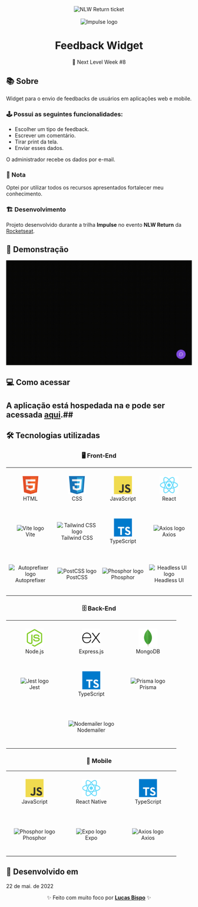 <div align="center">
    <img alt="NLW Return ticket" src="https://camo.githubusercontent.com/0919f3447cdf333ab7732118079ce57c8a6abfceedba1e907123bb8e44aedb3e/68747470733a2f2f692e696d6775722e636f6d2f64513550765a482e706e67">
  </div>
  
  <br>
  
  <div align="center">
    <img alt="Impulse logo" src="https://camo.githubusercontent.com/fb3dfe80e0317c271f3d15312b212f6d475186903c40dbc0fb274de2656feab3/68747470733a2f2f676c6f62616c2d75706c6f6164732e776562666c6f772e636f6d2f3631643833613265626230616530316162393665383431612f3632346635303435326265656339616432363164636164385f6c6f676f2d696d70756c736f2d6e6c772e737667">
    <div>
      <h1>Feedback Widget</h1>
      <span>🚀 Next Level Week #8</span>
    </div>
  </div>
  
  ## 📚 Sobre
  
  Widget para o envio de feedbacks de usuários em aplicações web e mobile.
  
  ### 🕹️ Possui as seguintes funcionalidades:
  
  - Escolher um tipo de feedback.
  - Escrever um comentário.
  - Tirar print da tela.
  - Enviar esses dados.
  
  O administrador recebe os dados por e-mail.
  
  ### 📝 Nota
  
  Optei por utilizar todos os recursos apresentados fortalecer meu conhecimento.
  
  ### 🏗️ Desenvolvimento
  
  Projeto desenvolvido durante a trilha **Impulse** no evento **NLW Return** da [Rocketseat](https://www.rocketseat.com.br/).
  
  ## 🔎 Demonstração
  
  <img alt="Application demo GIF" src=".github/demo.gif">
  
  ## 💻 Como acessar
  
 ## A aplicação está hospedada na  e pode ser acessada [aqui](https://wedget-lucas-bispo.vercel.app).##
  
  ## 🛠️ Tecnologias utilizadas
  
  <h3 align="center">🖥️ Front-End</h3>
  
  <table align="center">
    <tbody>
      <tr>
        <td align="center" height="110" width="140">
          <img alt="HTML5 logo" src="https://raw.githubusercontent.com/devicons/devicon/master/icons/html5/html5-original.svg" title="HTML5" width="50" />
          <br>
          <span>HTML</span>
        </td>
        <td align="center" height="110" width="140">
          <img alt="CSS3 logo" src="https://raw.githubusercontent.com/devicons/devicon/master/icons/css3/css3-original.svg" title="CSS3" width="50" />
          <br>
          <span>CSS</span>
        </td>
        <td align="center" height="110" width="140">
          <img alt="JavaScript logo" src="https://raw.githubusercontent.com/devicons/devicon/master/icons/javascript/javascript-original.svg" title="JavaScript" width="50" />
          <br>
          <span>JavaScript</span>
        </td>
        <td align="center" height="110" width="140">
          <img alt="React logo" src="https://raw.githubusercontent.com/devicons/devicon/master/icons/react/react-original.svg" title="React" width="50" />
          <br>
          <span>React</span>
        </td>
      </tr>
      <tr>
        <td align="center" height="110" width="140">
          <img alt="Vite logo" src="https://seeklogo.com/images/V/vite-logo-BFD4283991-seeklogo.com.png" title="Vite" width="50" />
          <br>
          <span>Vite</span>
        </td>
        <td align="center" height="110" width="140">
          <img alt="Tailwind CSS logo" src="https://upload.wikimedia.org/wikipedia/commons/thumb/d/d5/Tailwind_CSS_Logo.svg/480px-Tailwind_CSS_Logo.svg.png" title="Tailwind CSS" width="50" />
          <br>
          <span>Tailwind CSS</span>
        </td>
        <td align="center" height="110" width="140">
          <img alt="TypeScript logo" src="https://raw.githubusercontent.com/devicons/devicon/master/icons/typescript/typescript-original.svg" title="TypeScript" width="50" />
          <br>
          <span>TypeScript</span>
        </td>
        <td align="center" height="110" width="140">
          <img alt="Axios logo" src="https://avatars.githubusercontent.com/u/32372333?v=4&s=400" title="Axios" width="50" />
          <br>
          <span>Axios</span>
        </td>
      </tr>
      <tr>
        <td align="center" height="110" width="140">
          <img alt="Autoprefixer logo" height="45" src="https://www.pngkey.com/png/full/952-9528805_autoprefixer-vector-css-autoprefixer.png" title="Autoprefixer" width="60" />
          <br>
          <span>Autoprefixer</span>
        </td>
        <td align="center" height="110" width="140">
          <img alt="PostCSS logo" src="https://upload.wikimedia.org/wikipedia/commons/thumb/b/bc/PostCSS_Logo.svg/790px-PostCSS_Logo.svg.png" title="PostCSS" width="50" />
          <br>
          <span>PostCSS</span>
        </td>
        <td align="center" height="110" width="140">
          <img alt="Phosphor logo" src="https://raw.githubusercontent.com/phosphor-icons/phosphor-react/HEAD/meta/phosphor-mark-tight-yellow.png" title="Phosphor" width="50" />
          <br>
          <span>Phosphor</span>
        </td>
        <td align="center" height="110" width="140">
          <img alt="Headless UI logo" src="https://seeklogo.com/images/H/headless-ui-logo-034B045C5C-seeklogo.com.png" title="Headless UI" width="50" />
          <br>
          <span>Headless UI</span>
        </td>
      </tr>
    </tbody>
  </table>
  
  <h3 align="center">🗄️ Back-End</h3>
  
  <table align="center">
    <tbody>
      <tr>
        <td align="center" height="110" width="140">
          <img alt="Node.js logo" src="https://raw.githubusercontent.com/devicons/devicon/master/icons/nodejs/nodejs-original.svg" title="Node.js" width="50" />
          <br>
          <span>Node.js</span>
        </td>
        <td align="center" height="110" width="140">
          <img alt="Express.js logo" src="https://raw.githubusercontent.com/devicons/devicon/master/icons/express/express-original.svg" title="Express.js" width="50" />
          <br>
          <span>Express.js</span>
        </td>
        <td align="center" height="110" width="140">
          <img alt="MongoDB logo" src="https://raw.githubusercontent.com/devicons/devicon/master/icons/mongodb/mongodb-original.svg" title="MongoDB" width="50" />
          <br>
          <span>MongoDB</span>
        </td>
      </tr>
      <tr>
        <td align="center" height="110" width="140">
          <img alt="Jest logo" src="https://seeklogo.com/images/J/jest-logo-F9901EBBF7-seeklogo.com.png" title="Jest" width="50" />
          <br>
          <span>Jest</span>
        </td>
        <td align="center" height="110" width="140">
          <img alt="TypeScript logo" src="https://raw.githubusercontent.com/devicons/devicon/master/icons/typescript/typescript-original.svg" title="TypeScript" width="50" />
          <br>
          <span>TypeScript</span>
        </td>
        <td align="center" height="110" width="140">
          <img alt="Prisma logo" src="https://cdn.icon-icons.com/icons2/2107/PNG/512/file_type_light_prisma_icon_130444.png" title="Prisma" width="50" />
          <br>
          <span>Prisma</span>
        </td>
      </tr>
      <tr>
        <td></td>
        <td align="center" height="110" width="140">
          <img alt="Nodemailer logo" height="45" src="https://blog.nodemailer.com/wp-content/uploads/2017/01/cropped-nm_logo_1000x680.png" title="Nodemailer" width="70" />
          <br>
          <span>Nodemailer</span>
        </td>
        <td></td>
      </tr>
    </tbody>
  </table>
  
  <h3 align="center">📱 Mobile</h3>
  
  <table align="center">
    <tbody>
      <tr>
        <td align="center" height="110" width="140">
          <img alt="JavaScript logo" src="https://raw.githubusercontent.com/devicons/devicon/master/icons/javascript/javascript-original.svg" title="JavaScript" width="50" />
          <br>
          <span>JavaScript</span>
        </td>
        <td align="center" height="110" width="140">
          <img alt="React Native logo" src="https://raw.githubusercontent.com/devicons/devicon/master/icons/react/react-original.svg" title="React Native" width="50" />
          <br>
          <span>React Native</span>
        </td>
        <td align="center" height="110" width="140">
          <img alt="TypeScript logo" src="https://raw.githubusercontent.com/devicons/devicon/master/icons/typescript/typescript-original.svg" title="TypeScript" width="50" />
          <br>
          <span>TypeScript</span>
        </td>
      </tr>
      <tr>
        <td align="center" height="110" width="140">
          <img alt="Phosphor logo" src="https://raw.githubusercontent.com/phosphor-icons/phosphor-react/HEAD/meta/phosphor-mark-tight-yellow.png" title="Phosphor" width="50" />
          <br>
          <span>Phosphor</span>
        </td>
        <td align="center" height="110" width="140">
          <img alt="Expo logo" src="https://logos-download.com/wp-content/uploads/2021/01/Expo_Logo-420x372.png" title="Expo" width="50" />
          <br>
          <span>Expo</span>
        </td>
        <td align="center" height="110" width="140">
          <img alt="Axios logo" src="https://avatars.githubusercontent.com/u/32372333?v=4&s=400" title="Axios" width="50" />
          <br>
          <span>Axios</span>
        </td>
      </tr>
    </tbody>
  </table>
  
  ## 🚀 Desenvolvido em
  
  22 de mai. de 2022
  
  <p align="center">✨ Feito com muito foco por <a href="https://github.com/Lucas-Bispo"><strong>Lucas Bispo</strong></a> ✨</p>
  
